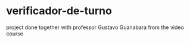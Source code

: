 # verificador-de-turno
project done together with professor Gustavo Guanabara from the video course
